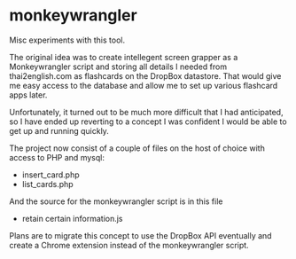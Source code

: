 monkeywrangler
==============

Misc experiments with this tool.

The original idea was to create intellegent screen grapper as a Monkeywrangler script and storing all details I
needed from thai2english.com as flashcards on the DropBox datastore. That would give me easy access to the database
and allow me to set up various flashcard apps later.

Unfortunately, it turned out to be much  more difficult that I had anticipated, so I have ended up reverting to a concept I 
was confident I would be able to get up and running quickly. 

The project now consist of a couple of files on the host of choice with access to PHP and mysql:

- insert_card.php
- list_cards.php

And the source for the monkeywrangler script is in this file

- retain certain information.js


Plans are to migrate this concept to use the DropBox API eventually and create a Chrome extension instead of 
the monkeywrangler script.


